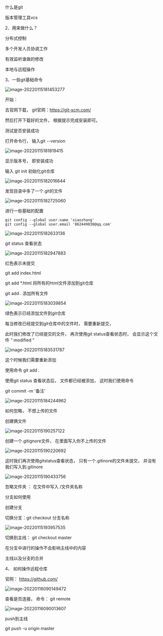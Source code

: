 什么是git



版本管理工具vcs



2、用来做什么？

分布式控制

多个开发人员协调工作

有效监听谁做的修改

本地与远程操作



3、一些git基础命令

![image-20220115181453277](C:\Users\hp\AppData\Roaming\Typora\typora-user-images\image-20220115181453277.png)



开始：

去官网下载， git官网：https://git-scm.com/

然后打开下载好的文件， 根据提示完成安装即可。



测试是否安装成功

打开命令行， 输入git --version 

![image-20220115181819415](C:\Users\hp\AppData\Roaming\Typora\typora-user-images\image-20220115181819415.png)

显示版本号， 即安装成功



输入 git init 初始化git仓库

![image-20220115182016644](C:\Users\hp\AppData\Roaming\Typora\typora-user-images\image-20220115182016644.png)

发现目录中多了一个.git的文件

![image-20220115182725060](C:\Users\hp\AppData\Roaming\Typora\typora-user-images\image-20220115182725060.png)





进行一些基础的配置

```shell
git config --global user.name 'xiaozhang'
git config --global user.email '862449030@qq.com'
```

![image-20220115182633136](C:\Users\hp\AppData\Roaming\Typora\typora-user-images\image-20220115182633136.png)



git status 查看状态

![image-20220115182947883](C:\Users\hp\AppData\Roaming\Typora\typora-user-images\image-20220115182947883.png)

红色表示未提交

git add index.html

git add *.html 将所有的html文件添加到git仓库

git add .    添加所有文件

![image-20220115183039854](C:\Users\hp\AppData\Roaming\Typora\typora-user-images\image-20220115183039854.png)

绿色表示已经添加文件到git仓库



每当修改已经提交到git仓库中的文件时， 需要重新提交，

此时我们修改了已经提交的文件， 再次使用git status查看状态时， 会显示这个文件 “ modified ”

![image-20220115183531787](C:\Users\hp\AppData\Roaming\Typora\typora-user-images\image-20220115183531787.png)



这个时候我们需要重新添加

使用命令 git add . 

使用git status 查看状态后， 文件都已经被添加， 这时我们使用命令

git commit -m '备注'



![image-20220115184244962](C:\Users\hp\AppData\Roaming\Typora\typora-user-images\image-20220115184244962.png)









如何忽略， 不想上传的文件




创建俩文件

![image-20220115190257122](C:\Users\hp\AppData\Roaming\Typora\typora-user-images\image-20220115190257122.png)



创建一个.gitignore文件， 在里面写入你不上传的文件

![image-20220115190220692](C:\Users\hp\AppData\Roaming\Typora\typora-user-images\image-20220115190220692.png)

这时我们再次使用gitstatus查看状态， 只有一个.gitinore的文件未提交， 并没有我们写入到.gitinore

![image-20220115190433756](C:\Users\hp\AppData\Roaming\Typora\typora-user-images\image-20220115190433756.png)





忽略文件夹 ： 在文件中写入 /文件夹名称







分支如何使用



创建分支

切换分支：git checkout 分支名称

![image-20220115193957535](C:\Users\hp\AppData\Roaming\Typora\typora-user-images\image-20220115193957535.png)



切换到主线： git checkout master



在分支中进行的操作不会影响主线中的内容



主线以及分支的合并







4、 如何操作远程仓库



官网： https://github.com/

![image-20220116090149472](C:\Users\hp\AppData\Roaming\Typora\typora-user-images\image-20220116090149472.png)





查看是否连接， 命令： git remote

![image-20220116090013607](C:\Users\hp\AppData\Roaming\Typora\typora-user-images\image-20220116090013607.png)





push到主线

git push -u origin master



















